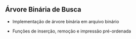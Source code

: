 ## Árvore Binária de Busca

- Implementação de árvore binária em arquivo binário

- Funções de inserção, remoção e impressão pré-ordenada
